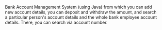 Bank Account Management System (using Java) from which you can add new account details, you can deposit and withdraw the amount, and search a particular person's account details and the whole bank employee account details. There, you can search via account number.
